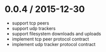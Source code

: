 0.0.4 / 2015-12-30
==================

 * support tcp peers
 * support udp trackers
 * support filesystem downloads and uploads
 * implement tcp peer protocol contract
 * implement udp tracker protocol contract
